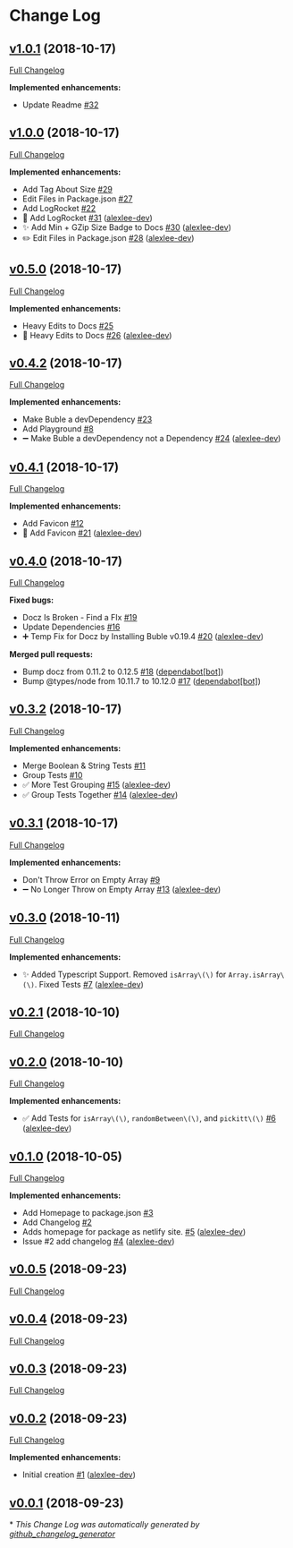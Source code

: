 # Change Log

## [v1.0.1](https://github.com/alexlee-dev/pickitt/tree/v1.0.1) (2018-10-17)
[Full Changelog](https://github.com/alexlee-dev/pickitt/compare/v1.0.0...v1.0.1)

**Implemented enhancements:**

- Update Readme [\#32](https://github.com/alexlee-dev/pickitt/issues/32)

## [v1.0.0](https://github.com/alexlee-dev/pickitt/tree/v1.0.0) (2018-10-17)
[Full Changelog](https://github.com/alexlee-dev/pickitt/compare/v0.5.0...v1.0.0)

**Implemented enhancements:**

- Add Tag About Size [\#29](https://github.com/alexlee-dev/pickitt/issues/29)
- Edit Files in Package.json [\#27](https://github.com/alexlee-dev/pickitt/issues/27)
- Add LogRocket [\#22](https://github.com/alexlee-dev/pickitt/issues/22)
- 🚀 Add LogRocket [\#31](https://github.com/alexlee-dev/pickitt/pull/31) ([alexlee-dev](https://github.com/alexlee-dev))
- ✨ Add Min + GZip Size Badge to Docs [\#30](https://github.com/alexlee-dev/pickitt/pull/30) ([alexlee-dev](https://github.com/alexlee-dev))
- ✏️ Edit Files in Package.json [\#28](https://github.com/alexlee-dev/pickitt/pull/28) ([alexlee-dev](https://github.com/alexlee-dev))

## [v0.5.0](https://github.com/alexlee-dev/pickitt/tree/v0.5.0) (2018-10-17)
[Full Changelog](https://github.com/alexlee-dev/pickitt/compare/v0.4.2...v0.5.0)

**Implemented enhancements:**

- Heavy Edits to Docs [\#25](https://github.com/alexlee-dev/pickitt/issues/25)
- 📝 Heavy Edits to Docs [\#26](https://github.com/alexlee-dev/pickitt/pull/26) ([alexlee-dev](https://github.com/alexlee-dev))

## [v0.4.2](https://github.com/alexlee-dev/pickitt/tree/v0.4.2) (2018-10-17)
[Full Changelog](https://github.com/alexlee-dev/pickitt/compare/v0.4.1...v0.4.2)

**Implemented enhancements:**

- Make Buble a devDependency [\#23](https://github.com/alexlee-dev/pickitt/issues/23)
- Add Playground [\#8](https://github.com/alexlee-dev/pickitt/issues/8)
- ➖ Make Buble a devDependency not a Dependency [\#24](https://github.com/alexlee-dev/pickitt/pull/24) ([alexlee-dev](https://github.com/alexlee-dev))

## [v0.4.1](https://github.com/alexlee-dev/pickitt/tree/v0.4.1) (2018-10-17)
[Full Changelog](https://github.com/alexlee-dev/pickitt/compare/v0.4.0...v0.4.1)

**Implemented enhancements:**

- Add Favicon [\#12](https://github.com/alexlee-dev/pickitt/issues/12)
- 🎨 Add Favicon [\#21](https://github.com/alexlee-dev/pickitt/pull/21) ([alexlee-dev](https://github.com/alexlee-dev))

## [v0.4.0](https://github.com/alexlee-dev/pickitt/tree/v0.4.0) (2018-10-17)
[Full Changelog](https://github.com/alexlee-dev/pickitt/compare/v0.3.2...v0.4.0)

**Fixed bugs:**

- Docz Is Broken - Find a FIx [\#19](https://github.com/alexlee-dev/pickitt/issues/19)
- Update Dependencies [\#16](https://github.com/alexlee-dev/pickitt/issues/16)
- ➕ Temp Fix for Docz by Installing Buble v0.19.4 [\#20](https://github.com/alexlee-dev/pickitt/pull/20) ([alexlee-dev](https://github.com/alexlee-dev))

**Merged pull requests:**

- Bump docz from 0.11.2 to 0.12.5 [\#18](https://github.com/alexlee-dev/pickitt/pull/18) ([dependabot[bot]](https://github.com/apps/dependabot))
- Bump @types/node from 10.11.7 to 10.12.0 [\#17](https://github.com/alexlee-dev/pickitt/pull/17) ([dependabot[bot]](https://github.com/apps/dependabot))

## [v0.3.2](https://github.com/alexlee-dev/pickitt/tree/v0.3.2) (2018-10-17)
[Full Changelog](https://github.com/alexlee-dev/pickitt/compare/v0.3.1...v0.3.2)

**Implemented enhancements:**

- Merge Boolean & String Tests [\#11](https://github.com/alexlee-dev/pickitt/issues/11)
- Group Tests [\#10](https://github.com/alexlee-dev/pickitt/issues/10)
- ✅ More Test Grouping [\#15](https://github.com/alexlee-dev/pickitt/pull/15) ([alexlee-dev](https://github.com/alexlee-dev))
- ✅ Group Tests Together [\#14](https://github.com/alexlee-dev/pickitt/pull/14) ([alexlee-dev](https://github.com/alexlee-dev))

## [v0.3.1](https://github.com/alexlee-dev/pickitt/tree/v0.3.1) (2018-10-17)
[Full Changelog](https://github.com/alexlee-dev/pickitt/compare/v0.3.0...v0.3.1)

**Implemented enhancements:**

- Don't Throw Error on Empty Array [\#9](https://github.com/alexlee-dev/pickitt/issues/9)
- ➖ No Longer Throw on Empty Array [\#13](https://github.com/alexlee-dev/pickitt/pull/13) ([alexlee-dev](https://github.com/alexlee-dev))

## [v0.3.0](https://github.com/alexlee-dev/pickitt/tree/v0.3.0) (2018-10-11)
[Full Changelog](https://github.com/alexlee-dev/pickitt/compare/v0.2.1...v0.3.0)

**Implemented enhancements:**

- ✨ Added Typescript Support. Removed `isArray\(\)` for `Array.isArray\(\)`. Fixed Tests [\#7](https://github.com/alexlee-dev/pickitt/pull/7) ([alexlee-dev](https://github.com/alexlee-dev))

## [v0.2.1](https://github.com/alexlee-dev/pickitt/tree/v0.2.1) (2018-10-10)
[Full Changelog](https://github.com/alexlee-dev/pickitt/compare/v0.2.0...v0.2.1)

## [v0.2.0](https://github.com/alexlee-dev/pickitt/tree/v0.2.0) (2018-10-10)
[Full Changelog](https://github.com/alexlee-dev/pickitt/compare/v0.1.0...v0.2.0)

**Implemented enhancements:**

- ✅ Add Tests for `isArray\(\)`, `randomBetween\(\)`, and `pickitt\(\)` [\#6](https://github.com/alexlee-dev/pickitt/pull/6) ([alexlee-dev](https://github.com/alexlee-dev))

## [v0.1.0](https://github.com/alexlee-dev/pickitt/tree/v0.1.0) (2018-10-05)
[Full Changelog](https://github.com/alexlee-dev/pickitt/compare/v0.0.5...v0.1.0)

**Implemented enhancements:**

- Add Homepage to package.json [\#3](https://github.com/alexlee-dev/pickitt/issues/3)
- Add Changelog [\#2](https://github.com/alexlee-dev/pickitt/issues/2)
- Adds homepage for package as netlify site. [\#5](https://github.com/alexlee-dev/pickitt/pull/5) ([alexlee-dev](https://github.com/alexlee-dev))
- Issue \#2   add changelog [\#4](https://github.com/alexlee-dev/pickitt/pull/4) ([alexlee-dev](https://github.com/alexlee-dev))

## [v0.0.5](https://github.com/alexlee-dev/pickitt/tree/v0.0.5) (2018-09-23)
[Full Changelog](https://github.com/alexlee-dev/pickitt/compare/v0.0.4...v0.0.5)

## [v0.0.4](https://github.com/alexlee-dev/pickitt/tree/v0.0.4) (2018-09-23)
[Full Changelog](https://github.com/alexlee-dev/pickitt/compare/v0.0.3...v0.0.4)

## [v0.0.3](https://github.com/alexlee-dev/pickitt/tree/v0.0.3) (2018-09-23)
[Full Changelog](https://github.com/alexlee-dev/pickitt/compare/v0.0.2...v0.0.3)

## [v0.0.2](https://github.com/alexlee-dev/pickitt/tree/v0.0.2) (2018-09-23)
[Full Changelog](https://github.com/alexlee-dev/pickitt/compare/v0.0.1...v0.0.2)

**Implemented enhancements:**

- Initial creation [\#1](https://github.com/alexlee-dev/pickitt/pull/1) ([alexlee-dev](https://github.com/alexlee-dev))

## [v0.0.1](https://github.com/alexlee-dev/pickitt/tree/v0.0.1) (2018-09-23)


\* *This Change Log was automatically generated by [github_changelog_generator](https://github.com/skywinder/Github-Changelog-Generator)*